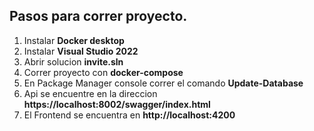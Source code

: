 ## Pasos para correr proyecto.

1. Instalar __Docker desktop__
2. Instalar __Visual Studio 2022__
3. Abrir solucion __invite.sln__
4. Correr proyecto con __docker-compose__
5. En Package Manager console correr el comando __Update-Database__
6. Api se encuentre en la direccion __https://localhost:8002/swagger/index.html__
7. El Frontend se encuentra en __http://localhost:4200__
